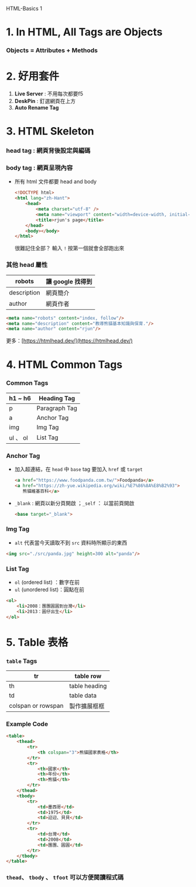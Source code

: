 HTML-Basics 1  
# 1. In HTML, All Tags are Objects
### Objects = Attributes + Methods
# 2. 好用套件
1. **Live Server** : 不用每次都要f5
2. **DeskPin** : 釘選網頁在上方
3. **Auto Rename Tag**
# 3. HTML Skeleton
### head tag : 網頁背後設定與編碼
### body tag : 網頁呈現內容
- 所有 html 文件都要 head and body  
    ```html
    <!DOCTYPE html>
    <html lang="zh-Hant">
        <head>
            <meta charset="utf-8" />
            <meta name="viewport" content="width=device-width, initial-scale=1"/>
            <title>rjun's page</title>
        </head>
        <body></body>
    </html>
    ```  
    很難記住全部？ 輸入 `!` 按第一個就會全部跑出來
### 其他 head 屬性
| robots | 讓 google 找得到 |
| --- | --- |
| description | 網頁簡介 |
| author  | 網頁作者 |
```html
<meta name="robots" content="index, follow"/>
<meta name="description" content="教導熊貓基本知識與保育."/>
<meta name="author" content="rjun"/>
```
更多：[https://htmlhead.dev/](https://htmlhead.dev/)
# 4. HTML Common Tags
### Common Tags
| h1 ~ h6 | Heading Tag |
| --- | --- |
| p | Paragraph Tag |
| a | Anchor Tag |
| img | Img Tag |
| ul 、 ol | List Tag |
### Anchor Tag
- 加入超連結，在 `head` 中 `base` tag 要加入 `href` 或 `target`   
    ```html
    <a href="https://www.foodpanda.com.tw/">Foodpanda</a>
    <a href="https://zh-yue.wikipedia.org/wiki/%E7%86%8A%E8%B2%93">
       熊貓維基百科</a>
    ```
    
- `_blank` : 網頁以新分頁開啟 ；`_self` ： 以當前頁開啟
    
    ```html
    <base target="_blank"> 
    ```
### Img Tag
- `alt` 代表當今天讀取不到 `src` 資料時所顯示的東西
```html
<img src="./src/panda.jpg" height=300 alt="panda"/>
```
### List Tag
- `ol` (ordered list) ：數字在前
- `ul` (unordered list)：圓點在前
```html
<ol>
    <li>2008：團團圓圓到台灣</li>
    <li>2013：圓仔出生</li>
</ol>
```
# 5. Table 表格
### `table` Tags
| tr | table row |
| --- | --- |
| th | table heading |
| td | table data |
| colspan or rowspan | 製作擴展框框 |
### Example Code
```html
<table>
    <thead>
        <tr>
            <th colspan="3">熊貓國家表格</th>
        </tr>
        <tr>
            <th>國家</th>
            <th>年份</th>
            <th>熊貓</th>
        </tr>
    </thead>
    <tbody>
        <tr>
            <td>墨西哥</td>
            <td>1975</td>
            <td>迎迎、貝貝</td>
        </tr>
        <tr>
            <td>台灣</td>
            <td>2008</td>
            <td>團團、圓圓</td>
        </tr>
    </tbody>     
</table>
```
### `thead`、 `tbody` 、 `tfoot` 可以方便閱讀程式碼
